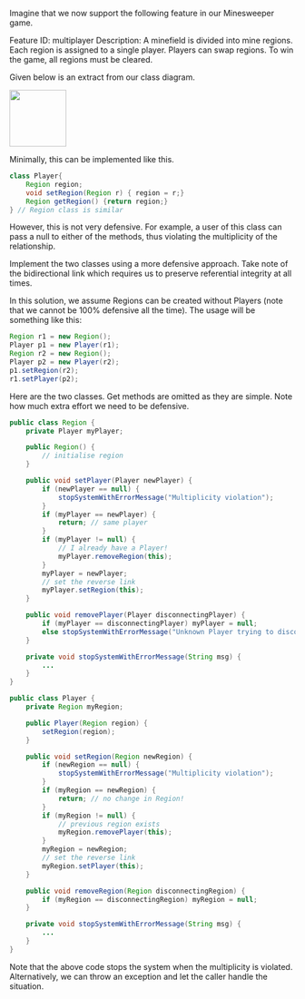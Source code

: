 <panel header=":lock::key: Implement the Player and Region classes using a more defensive approach.">
<question has-input="true">

Imagine that we now support the following feature in our Minesweeper game.

<tip-box>

Feature ID: multiplayer
Description: A minefield is divided into mine regions. Each region is assigned to a single player. Players can swap regions. To win the game, all regions must be cleared.

</tip-box>

Given below is an extract from our class diagram.

<img src="{{baseUrl}}/errorHandling/defensiveProgramming/referentialIntegrity/images/playerRegion.png" height="100" />
<p/>

Minimally, this can be implemented like this.

```java
class Player{
    Region region;
    void setRegion(Region r) { region = r;}
    Region getRegion() {return region;}
} // Region class is similar
```

However, this is not very defensive. For example, a user of this class can pass a null to either of the methods, thus violating the multiplicity of the relationship.

Implement the two classes using a more defensive approach. Take note of the bidirectional link which requires us to preserve referential integrity at all times.

<div slot="answer">

In this solution, we assume Regions can be created without Players (note that we cannot be 100% defensive all the time). The usage will be something like this:

```java
Region r1 = new Region();
Player p1 = new Player(r1);
Region r2 = new Region();
Player p2 = new Player(r2);
p1.setRegion(r2);
r1.setPlayer(p2);
```

Here are the two classes.  Get methods are omitted as they are simple.  Note how much extra effort we need to be defensive.

```java
public class Region {
    private Player myPlayer;

    public Region() {
        // initialise region
    }

    public void setPlayer(Player newPlayer) {
        if (newPlayer == null) {
            stopSystemWithErrorMessage("Multiplicity violation");
        }
        if (myPlayer == newPlayer) {
            return; // same player
        }
        if (myPlayer != null) {
            // I already have a Player!
            myPlayer.removeRegion(this);
        }
        myPlayer = newPlayer;
        // set the reverse link
        myPlayer.setRegion(this);
    }

    public void removePlayer(Player disconnectingPlayer) {
        if (myPlayer == disconnectingPlayer) myPlayer = null;
        else stopSystemWithErrorMessage("Unknown Player trying to disconnect")
    }

    private void stopSystemWithErrorMessage(String msg) {
        ...
    }
}
```

```java
public class Player {
    private Region myRegion;

    public Player(Region region) {
        setRegion(region);
    }

    public void setRegion(Region newRegion) {
        if (newRegion == null) {
            stopSystemWithErrorMessage("Multiplicity violation");
        }
        if (myRegion == newRegion) {
            return; // no change in Region!
        }
        if (myRegion != null) {
            // previous region exists
            myRegion.removePlayer(this);
        }
        myRegion = newRegion;
        // set the reverse link
        myRegion.setPlayer(this);
    }

    public void removeRegion(Region disconnectingRegion) {
        if (myRegion == disconnectingRegion) myRegion = null;
    }

    private void stopSystemWithErrorMessage(String msg) {
        ...
    }
}
```

Note that the above code stops the system when the multiplicity is violated. Alternatively, we can throw an exception and let the caller handle the situation.

</div>
</question>
</panel>
